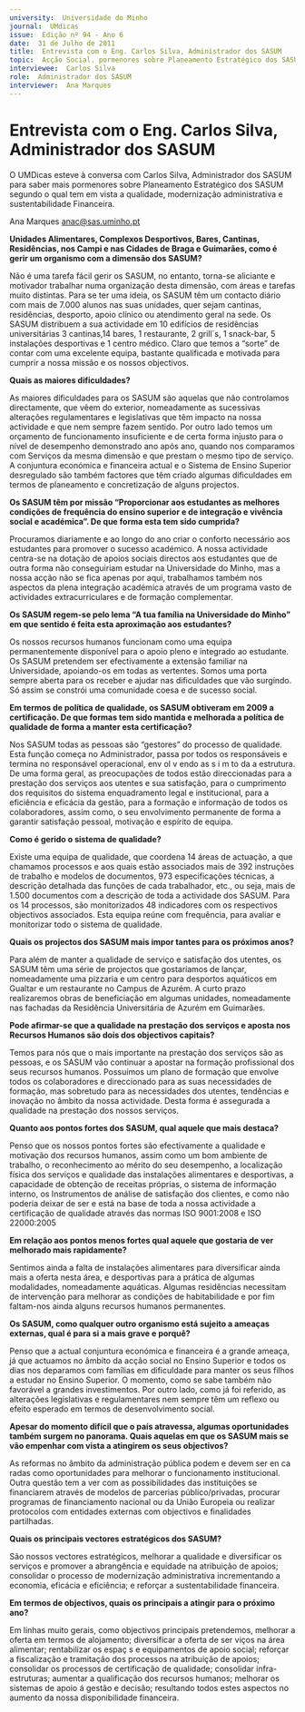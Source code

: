```yaml
---
university:  Universidade do Minho
journal:  UMdicas
issue:  Edição nº 94 - Ano 6
date:  31 de Julho de 2011
title:  Entrevista com o Eng. Carlos Silva, Administrador dos SASUM
topic:  Acção Social. pormenores sobre Planeamento Estratégico dos SASUM
interviewee:  Carlos Silva
role:  Administrador dos SASUM
interviewer:  Ana Marques
--- 
```


# Entrevista com o Eng. Carlos Silva, Administrador dos SASUM 


O UMDicas esteve à conversa com Carlos Silva, Administrador dos SASUM para saber mais pormenores sobre Planeamento Estratégico dos SASUM segundo o qual tem em vista a qualidade, modernização administrativa e sustentabilidade Financeira.
 
Ana Marques anac@sas.uminho.pt 


**Unidades Alimentares, Complexos Desportivos, Bares, Cantinas, Residências, nos Campi e nas Cidades de Braga e Guimarães, como é gerir um organismo com a dimensão dos SASUM?**

Não é uma tarefa fácil gerir os SASUM, no entanto, torna-se aliciante e motivador trabalhar numa organização desta dimensão, com áreas e tarefas muito distintas. Para se ter uma ideia, os SASUM têm um contacto diário com mais de 7.000 alunos nas suas unidades, quer sejam cantinas, residências, desporto, apoio clínico ou atendimento geral na sede. Os SASUM distribuem a sua actividade em 10 edifícios de residências universitárias 3 cantinas,14 bares, 1 restaurante, 2 grill´s, 1 snack-bar, 5 instalações desportivas e 1 centro médico. Claro que temos a “sorte” de contar com uma excelente equipa, bastante qualificada e motivada para cumprir a nossa missão e os nossos objectivos.
 

**Quais as maiores dificuldades?**

As maiores dificuldades para os SASUM são aquelas que não controlamos directamente, que vêem do exterior, nomeadamente as sucessivas alterações regulamentares e legislativas que têm impacto na nossa actividade e que nem sempre fazem sentido.
Por outro lado temos um orçamento de funcionamento insuficiente e de certa forma injusto para o nível de desempenho demonstrado ano após ano, quando nos comparamos com Serviços da mesma dimensão e que prestam o mesmo tipo de serviço.
A conjuntura económica e financeira actual e o Sistema de Ensino Superior desregulado são também factores que têm criado algumas dificuldades em termos de planeamento e concretização de alguns projectos.
 

**Os SASUM têm por missão “Proporcionar aos estudantes as melhores condições de frequência do ensino superior e de integração e vivência social e académica”. De que forma esta tem sido cumprida?**
 
Procuramos diariamente e ao longo do ano criar o conforto necessário aos estudantes para promover o sucesso académico. A nossa actividade centra-se na dotação de apoios sociais directos aos estudantes que de outra forma não conseguiriam estudar na Universidade do Minho, mas a nossa acção não se fica apenas por aqui, trabalhamos também nos aspectos da plena integração académica através de um programa vasto de actividades extracurriculares e de formação complementar.
 

**Os SASUM regem-se pelo lema “A tua família na Universidade do Minho” em que sentido é feita esta aproximação aos estudantes?**

Os nossos recursos humanos funcionam como uma equipa permanentemente disponível para o apoio pleno e integrado ao estudante. Os SASUM pretendem ser efectivamente a extensão familiar na Universidade, apoiando-os em todas as vertentes. Somos uma porta sempre aberta para os receber e ajudar nas dificuldades que vão surgindo. Só assim se constrói uma comunidade coesa e de sucesso social.
 

**Em termos de política de qualidade, os SASUM obtiveram em 2009 a certificação. De que formas tem sido mantida e melhorada a política de qualidade de forma a manter esta certificação?**

Nos SASUM todas as pessoas são “gestores” do processo de qualidade. Esta função começa no Administrador, passa por todos os responsáveis e termina no responsável operacional, env ol v endo as s i m to da a estrutura. De uma forma geral, as preocupações de todos estão direccionadas para a prestação dos serviços aos utentes e sua satisfação, para o cumprimento dos requisitos do sistema enquadramento legal e institucional, para a eficiência e eficácia da gestão, para a formação e informação de todos os colaboradores, assim como, o seu envolvimento permanente de forma a garantir satisfação pessoal, motivação e espírito de equipa.
 

**Como é gerido o sistema de qualidade?**

Existe uma equipa de qualidade, que coordena 14 áreas de actuação, a que chamamos processos e aos quais estão associados mais de 392 instruções de trabalho e modelos de documentos, 973 especificações técnicas, a descrição detalhada das funções de cada trabalhador, etc., ou seja, mais de 1.500 documentos com a descrição de toda a actividade dos SASUM. Para os 14 processos, são monitorizados 48 indicadores com os respectivos objectivos associados. Esta equipa reúne com frequência, para avaliar e monitorizar todo o sistema de qualidade.
 

**Quais os projectos dos SASUM mais impor tantes para os próximos anos?**

Para além de manter a qualidade de serviço e satisfação dos utentes, os SASUM têm uma série de projectos que gostaríamos de lançar, nomeadamente uma pizzaria e um centro para desportos aquáticos em Gualtar e um restaurante no Campus de Azurém.
A curto prazo realizaremos obras de beneficiação em algumas unidades, nomeadamente nas fachadas da Residência Universitária de Azurém em Guimarães.
 

**Pode afirmar-se que a qualidade na prestação dos serviços e aposta nos Recursos Humanos são dois dos objectivos capitais?**

Temos para nós que o mais importante na prestação dos serviços são as pessoas, e os SASUM vão continuar a apostar na formação profissional dos seus recursos humanos. Possuímos um plano de formação que envolve todos os colaboradores e direccionado para as suas necessidades de formação, mas sobretudo para as necessidades dos utentes, tendências e inovação no âmbito da nossa actividade. Desta forma é assegurada a qualidade na prestação dos nossos serviços.
 

**Quanto aos pontos fortes dos SASUM, qual aquele que mais destaca?**

Penso que os nossos pontos fortes são efectivamente a qualidade e motivação dos recursos humanos, assim como um bom ambiente de trabalho, o reconhecimento ao mérito do seu desempenho, a localização física dos serviços e qualidade das instalações alimentares e desportivas, a capacidade de obtenção de receitas próprias, o sistema de informação interno, os Instrumentos de análise de satisfação dos clientes, e como não poderia deixar de ser e está na base de toda a nossa actividade a certificação de qualidade através das normas ISO 9001:2008 e ISO 22000:2005 


**Em relação aos pontos menos fortes qual aquele que gostaria de ver melhorado mais rapidamente?**

Sentimos ainda a falta de instalações alimentares para diversificar ainda mais a oferta nesta área, e desportivas para a prática de algumas modalidades, nomeadamente aquáticas. Algumas residências necessitam de intervenção para melhorar as condições de habitabilidade e por fim faltam-nos ainda alguns recursos humanos permanentes.
 

**Os SASUM, como qualquer outro organismo está sujeito a ameaças externas, qual é para si a mais grave e porquê?**

Penso que a actual conjuntura económica e financeira é a grande ameaça, já que actuamos no âmbito da acção social no Ensino Superior e todos os dias nos deparamos com famílias em dificuldade para manter os seus filhos a estudar no Ensino Superior.
O momento, como se sabe também não favorável a grandes investimentos. Por outro lado, como já foi referido, as alterações legislativas e regulamentares nem sempre têm um reflexo ou efeito esperado em termos de desenvolvimento social.
 

**Apesar do momento difícil que o país atravessa, algumas oportunidades também surgem no panorama. Quais aquelas em que os SASUM mais se vão empenhar com vista a atingirem os seus objectivos?**

As reformas no âmbito da administração pública podem e devem ser en ca radas como oportunidades para melhorar o funcionamento institucional. Outra questão tem a ver com as possibilidades das instituições se financiarem através de modelos de parcerias público/privadas, procurar programas de financiamento nacional ou da União Europeia ou realizar protocolos com entidades externas com objectivos e finalidades partilhadas.
 

**Quais os principais vectores estratégicos dos SASUM?**

São nossos vectores estratégicos, melhorar a qualidade e diversificar os serviços e promover a abrangência e equidade na atribuição de apoios; consolidar o processo de modernização administrativa incrementando a economia, eficácia e eficiência; e reforçar a sustentabilidade financeira.
 

**Em termos de objectivos, quais os principais a atingir para o próximo ano?**

Em linhas muito gerais, como objectivos principais pretendemos, melhorar a oferta em termos de alojamento; diversificar a oferta de ser viços na área alimentar; rentabilizar os espaç s e equipamentos de apoio social; reforçar a fiscalização e tramitação dos processos na atribuição de apoios; consolidar os processos de certificação de qualidade; consolidar infra-estruturas; aumentar a qualificação dos recursos humanos; melhorar os sistemas de apoio á gestão e decisão; resultando todos estes aspectos no aumento da nossa disponibilidade financeira.

